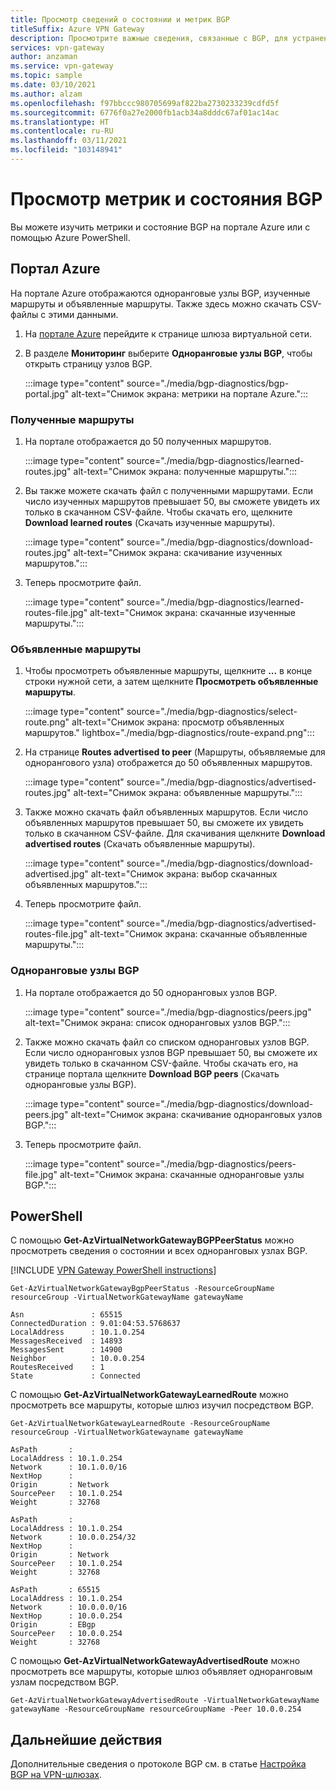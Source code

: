 ```yaml
---
title: Просмотр сведений о состоянии и метрик BGP
titleSuffix: Azure VPN Gateway
description: Просмотрите важные сведения, связанные с BGP, для устранения неполадок.
services: vpn-gateway
author: anzaman
ms.service: vpn-gateway
ms.topic: sample
ms.date: 03/10/2021
ms.author: alzam
ms.openlocfilehash: f97bbccc980705699af822ba2730233239cdfd5f
ms.sourcegitcommit: 6776f0a27e2000fb1acb34a8dddc67af01ac14ac
ms.translationtype: HT
ms.contentlocale: ru-RU
ms.lasthandoff: 03/11/2021
ms.locfileid: "103148941"
---
```

# <a name="view-bgp-metrics-and-status"></a>Просмотр метрик и состояния BGP

Вы можете изучить метрики и состояние BGP на портале Azure или с помощью Azure PowerShell.

## <a name="azure-portal"></a>Портал Azure

На портале Azure отображаются одноранговые узлы BGP, изученные маршруты и объявленные маршруты. Также здесь можно скачать CSV-файлы с этими данными.

1. На [портале Azure](https://portal.azure.com) перейдите к странице шлюза виртуальной сети.
1. В разделе **Мониторинг** выберите **Одноранговые узлы BGP**, чтобы открыть страницу узлов BGP.

   :::image type="content" source="./media/bgp-diagnostics/bgp-portal.jpg" alt-text="Снимок экрана: метрики на портале Azure.":::

### <a name="learned-routes"></a>Полученные маршруты

1. На портале отображается до 50 полученных маршрутов.

   :::image type="content" source="./media/bgp-diagnostics/learned-routes.jpg" alt-text="Снимок экрана: полученные маршруты.":::

1. Вы также можете скачать файл с полученными маршрутами. Если число изученных маршрутов превышает 50, вы сможете увидеть их только в скачанном CSV-файле. Чтобы скачать его, щелкните **Download learned routes** (Скачать изученные маршруты).

   :::image type="content" source="./media/bgp-diagnostics/download-routes.jpg" alt-text="Снимок экрана: скачивание изученных маршрутов.":::
1. Теперь просмотрите файл.

   :::image type="content" source="./media/bgp-diagnostics/learned-routes-file.jpg" alt-text="Снимок экрана: скачанные изученные маршруты.":::

### <a name="advertised-routes"></a>Объявленные маршруты

1. Чтобы просмотреть объявленные маршруты, щелкните **...** в конце строки нужной сети, а затем щелкните **Просмотреть объявленные маршруты**.

   :::image type="content" source="./media/bgp-diagnostics/select-route.png" alt-text="Снимок экрана: просмотр объявленных маршрутов." lightbox="./media/bgp-diagnostics/route-expand.png":::
1. На странице **Routes advertised to peer** (Маршруты, объявляемые для однорангового узла) отображется до 50 объявленных маршрутов.

   :::image type="content" source="./media/bgp-diagnostics/advertised-routes.jpg" alt-text="Снимок экрана: объявленные маршруты.":::
1. Также можно скачать файл объявленных маршрутов. Если число объявленных маршрутов превышает 50, вы сможете их увидеть только в скачанном CSV-файле. Для скачивания щелкните **Download advertised routes** (Скачать объявленные маршруты).

   :::image type="content" source="./media/bgp-diagnostics/download-advertised.jpg" alt-text="Снимок экрана: выбор скачанных объявленных маршрутов.":::
1. Теперь просмотрите файл.

   :::image type="content" source="./media/bgp-diagnostics/advertised-routes-file.jpg" alt-text="Снимок экрана: скачанные объявленные маршруты.":::

### <a name="bgp-peers"></a>Одноранговые узлы BGP

1. На портале отображается до 50 одноранговых узлов BGP.

   :::image type="content" source="./media/bgp-diagnostics/peers.jpg" alt-text="Снимок экрана: список одноранговых узлов BGP.":::
1. Также можно скачать файл со списком одноранговых узлов BGP. Если число одноранговых узлов BGP превышает 50, вы сможете их увидеть только в скачанном CSV-файле. Чтобы скачать его, на странице портала щелкните **Download BGP peers** (Скачать одноранговые узлы BGP).

   :::image type="content" source="./media/bgp-diagnostics/download-peers.jpg" alt-text="Снимок экрана: скачивание одноранговых узлов BGP.":::
1. Теперь просмотрите файл.

   :::image type="content" source="./media/bgp-diagnostics/peers-file.jpg" alt-text="Снимок экрана: скачанные одноранговые узлы BGP.":::

## <a name="powershell"></a>PowerShell

С помощью **Get-AzVirtualNetworkGatewayBGPPeerStatus** можно просмотреть сведения о состоянии и всех одноранговых узлах BGP.

[!INCLUDE [VPN Gateway PowerShell instructions](../../includes/vpn-gateway-cloud-shell-powershell-about.md)]

```azurepowershell-interactive
Get-AzVirtualNetworkGatewayBgpPeerStatus -ResourceGroupName resourceGroup -VirtualNetworkGatewayName gatewayName

Asn               : 65515
ConnectedDuration : 9.01:04:53.5768637
LocalAddress      : 10.1.0.254
MessagesReceived  : 14893
MessagesSent      : 14900
Neighbor          : 10.0.0.254
RoutesReceived    : 1
State             : Connected
```

С помощью **Get-AzVirtualNetworkGatewayLearnedRoute** можно просмотреть все маршруты, которые шлюз изучил посредством BGP.

```azurepowershell-interactive
Get-AzVirtualNetworkGatewayLearnedRoute -ResourceGroupName resourceGroup -VirtualNetworkGatewayname gatewayName

AsPath       :
LocalAddress : 10.1.0.254
Network      : 10.1.0.0/16
NextHop      :
Origin       : Network
SourcePeer   : 10.1.0.254
Weight       : 32768

AsPath       :
LocalAddress : 10.1.0.254
Network      : 10.0.0.254/32
NextHop      :
Origin       : Network
SourcePeer   : 10.1.0.254
Weight       : 32768

AsPath       : 65515
LocalAddress : 10.1.0.254
Network      : 10.0.0.0/16
NextHop      : 10.0.0.254
Origin       : EBgp
SourcePeer   : 10.0.0.254
Weight       : 32768
```

С помощью **Get-AzVirtualNetworkGatewayAdvertisedRoute** можно просмотреть все маршруты, которые шлюз объявляет одноранговым узлам посредством BGP.

```azurepowershell-interactive
Get-AzVirtualNetworkGatewayAdvertisedRoute -VirtualNetworkGatewayName gatewayName -ResourceGroupName resourceGroupName -Peer 10.0.0.254
```

## <a name="next-steps"></a>Дальнейшие действия

Дополнительные сведения о протоколе BGP см. в статье [Настройка BGP на VPN-шлюзах](bgp-howto.md).
